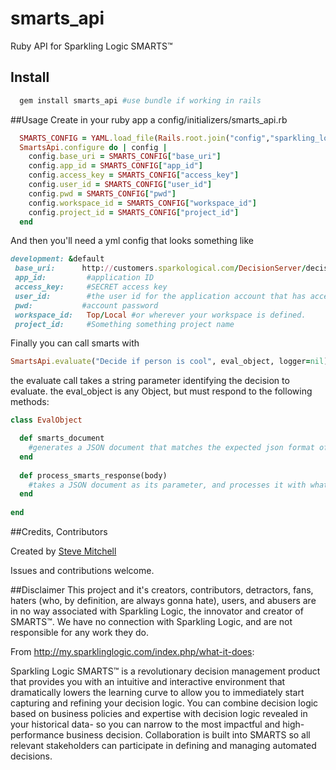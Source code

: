 smarts_api
==========

Ruby API for Sparkling Logic SMARTS™

## Install
```ruby
  gem install smarts_api #use bundle if working in rails
```

##Usage
Create in your ruby app a config/initializers/smarts_api.rb
```ruby 
  SMARTS_CONFIG = YAML.load_file(Rails.root.join("config","sparkling_logic.yml"))[Rails.env]
  SmartsApi.configure do | config |
    config.base_uri = SMARTS_CONFIG["base_uri"]
    config.app_id = SMARTS_CONFIG["app_id"]
    config.access_key = SMARTS_CONFIG["access_key"]
    config.user_id = SMARTS_CONFIG["user_id"]
    config.pwd = SMARTS_CONFIG["pwd"]
    config.workspace_id = SMARTS_CONFIG["workspace_id"]
    config.project_id = SMARTS_CONFIG["project_id"]
  end
```

And then you'll need a yml config that looks something like 
```ruby
development: &default
 base_uri:      http://customers.sparkological.com/DecisionServer/decision-services/deployments/
 app_id:         #application ID
 access_key:     #SECRET access key
 user_id:        #the user id for the application account that has access to SMARTS
 pwd:           #account password
 workspace_id:   Top/Local #or wherever your workspace is defined.
 project_id:     #Something something project name
```

Finally you can call smarts with 
```ruby
SmartsApi.evaluate("Decide if person is cool", eval_object, logger=nil)
```

the evaluate call takes a string parameter identifying the decision to evaluate.  the eval_object is any Object, but must respond to the following methods:
```ruby
class EvalObject

  def smarts_document
    #generates a JSON document that matches the expected json format of the SMARTS project
  end
  
  def process_smarts_response(body)
    #takes a JSON document as its parameter, and processes it with whatever rules pertain to this class
  end
  
end
```


##Credits, Contributors

Created by [Steve Mitchell](https://github.com/theSteveMitchell)

Issues and contributions welcome.

##Disclaimer
This project and it's creators, contributors, detractors, fans, haters (who, by definition, are always gonna hate), users, and abusers are in no way associated with Sparkling Logic, the innovator and creator of SMARTS™.  We have no connection with Sparkling Logic, and are not responsible for any work they do.  

From http://my.sparklinglogic.com/index.php/what-it-does:

Sparkling Logic SMARTS™ is a revolutionary decision management product that provides you with an intuitive and interactive environment that dramatically lowers the learning curve to allow you to immediately start capturing and refining your decision logic.  You can combine decision logic based on business policies and expertise with decision logic revealed in your historical data- so you can narrow to the most impactful and high-performance business decision.   Collaboration is built into SMARTS so all relevant stakeholders can participate in defining and managing automated decisions.

